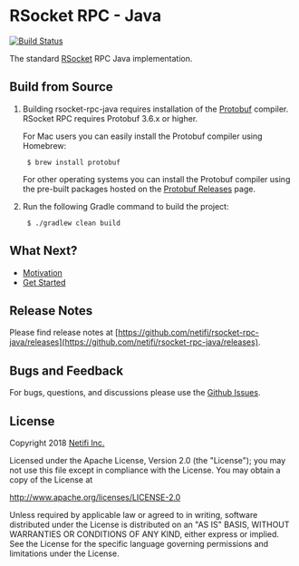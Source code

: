 # RSocket RPC - Java
[![Build Status](https://travis-ci.org/rsocket/rsocket-rpc-java.svg?branch=master)](https://travis-ci.org/rsocket/rsocket-rpc-java)

The standard [RSocket](http://rsocket.io) RPC Java implementation.

## Build from Source

1. Building rsocket-rpc-java requires installation of the [Protobuf](https://github.com/google/protobuf) compiler. RSocket RPC requires Protobuf 3.6.x or higher.

    For Mac users you can easily install the Protobuf compiler using Homebrew:

        $ brew install protobuf

    For other operating systems you can install the Protobuf compiler using the pre-built packages hosted on the [Protobuf Releases](https://github.com/google/protobuf/releases) page.

2. Run the following Gradle command to build the project:

        $ ./gradlew clean build
        
## What Next?

 * [Motivation](./docs/motivation.md)
 * [Get Started](./docs/get-started.md)  

## Release Notes

Please find release notes at [https://github.com/netifi/rsocket-rpc-java/releases](https://github.com/netifi/rsocket-rpc-java/releases).

## Bugs and Feedback

For bugs, questions, and discussions please use the [Github Issues](https://github.com/netifi/rsocket-rpc-java/issues).

## License
Copyright 2018 [Netifi Inc.](https://www.netifi.com)

Licensed under the Apache License, Version 2.0 (the "License");
you may not use this file except in compliance with the License.
You may obtain a copy of the License at

   http://www.apache.org/licenses/LICENSE-2.0

Unless required by applicable law or agreed to in writing, software
distributed under the License is distributed on an "AS IS" BASIS,
WITHOUT WARRANTIES OR CONDITIONS OF ANY KIND, either express or implied.
See the License for the specific language governing permissions and
limitations under the License.
